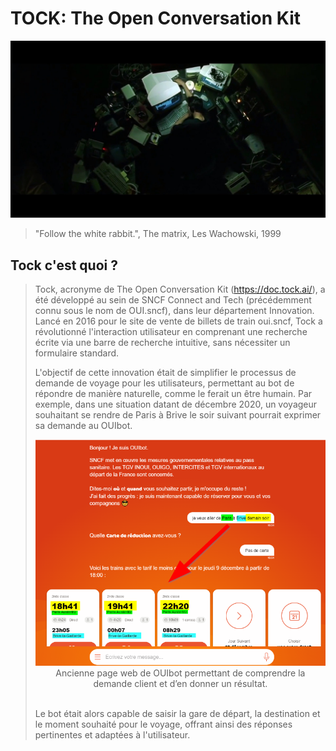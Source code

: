 # TOCK: The Open Conversation Kit
[<img src="img/neo-sleep.jpg"  alt="neo rage against the machine">](https://www.youtube.com/watch?v=sjoad6gcRzs)

> "Follow the white rabbit.", The matrix, Les Wachowski, 1999


##  Tock c'est quoi ?

>Tock, acronyme de The Open Conversation Kit (https://doc.tock.ai/), a été développé au sein de SNCF Connect and Tech (précédemment connu sous le nom de OUI.sncf), dans leur département Innovation. Lancé en 2016 pour le site de vente de billets de train oui.sncf, Tock a révolutionné l'interaction utilisateur en comprenant une recherche écrite via une barre de recherche intuitive, sans nécessiter un formulaire standard.
>
>L'objectif de cette innovation était de simplifier le processus de demande de voyage pour les utilisateurs, permettant au bot de répondre de manière naturelle, comme le ferait un être humain. Par exemple, dans une situation datant de décembre 2020, un voyageur souhaitant se rendre de Paris à Brive le soir suivant pourrait exprimer sa demande au OUIbot.
>
><center><img src="img/ouibot.png" alt="Ancienne page web de OUIbot"></center>
><center>Ancienne page web de OUIbot permettant de comprendre la demande client et d’en donner un résultat.</center>
></br>
>
>Le bot était alors capable de saisir la gare de départ, la destination et le moment souhaité pour le voyage, offrant ainsi des réponses pertinentes et adaptées à l'utilisateur.

